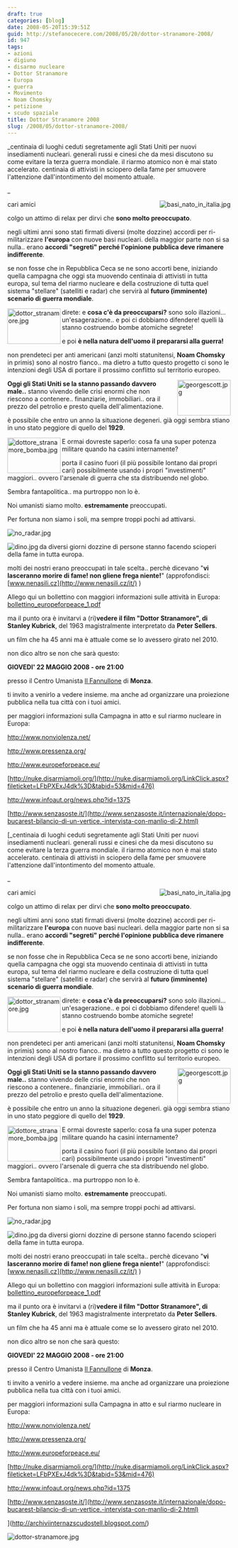 ```yaml
---
draft: true
categories: [blog]
date: 2008-05-20T15:39:51Z
guid: http://stefanocecere.com/2008/05/20/dottor-stranamore-2008/
id: 947
tags:
- azioni
- digiuno
- disarmo nucleare
- Dottor Stranamore
- Europa
- guerra
- Movimento
- Noam Chomsky
- petizione
- scudo spaziale
title: Dottor Stranamore 2008
slug: /2008/05/dottor-stranamore-2008/
---
```


_centinaia di luoghi ceduti segretamente agli Stati Uniti per nuovi insediamenti nucleari. generali russi e cinesi che da mesi discutono su come evitare la terza guerra mondiale. il riarmo atomico non è mai stato accelerato. centinaia di attivisti in sciopero della fame per smuovere l'attenzione dall'intontimento del momento attuale.
  
_ 

cari amici [<img src='http://stefanocecere.com/wp-content/uploads/sites/3/2008/05/basi_nato_in_italia.thumbnail.jpg' alt='basi_nato_in_italia.jpg' align="right" />](http://stefanocecere.com/wp-content/uploads/sites/3/2008/05/basi_nato_in_italia.jpg "basi_nato_in_italia.jpg")
  
colgo un attimo di relax per dirvi che **sono molto preoccupato**.
  
negli ultimi anni sono stati firmati diversi (molte dozzine) accordi per ri-militarizzare **l'europa** con nuove basi nucleari. della maggior parte non si sa nulla.. erano **accordi "segreti" perché l'opinione pubblica deve rimanere indifferente**.

se non fosse che in Repubblica Ceca se ne sono accorti bene, iniziando quella campagna che oggi sta muovendo centinaia di attivisti in tutta europa, sul tema del riarmo nucleare e della costruzione di tutta quel sistema "stellare" (satelliti e radar) che servirà al **futuro (imminente) scenario di guerra mondiale**.

<img src='http://stefanocecere.com/wp-content/uploads/sites/3/2008/05/dottor_stranamore.jpg' alt='dottor_stranamore.jpg' align="left" width="120" height="80" />direte: e **cosa c'è da preoccuparsi?** sono solo illazioni… un'esagerazione.. e poi ci dobbiamo difendere! quelli là stanno costruendo bombe atomiche segrete!
  
e poi **è nella natura dell'uomo il prepararsi alla guerra!**

non prendeteci per anti americani (anzi molti statunitensi, **Noam Chomsky** in primis) sono al nostro fianco.. ma dietro a tutto questo progetto ci sono le intenzioni degli USA di portare il prossimo conflitto sul territorio europeo.

<img src='http://stefanocecere.com/wp-content/uploads/sites/3/2008/05/georgescott.jpg' alt='georgescott.jpg' align="right" width="120" height="80" />**Oggi gli Stati Uniti se la stanno passando davvero male..** stanno vivendo delle crisi enormi che non riescono a contenere.. finanziarie, immobiliari.. ora il prezzo del petrolio e presto quella dell'alimentazione.
  
è possibile che entro un anno la situazione degeneri. già oggi sembra stiano in uno stato peggiore di quello del **1929**.

<img src='http://stefanocecere.com/wp-content/uploads/sites/3/2008/05/dottore_stranamore_bomba.jpg' alt='dottore_stranamore_bomba.jpg' align="left" width="120" height="80" />E ormai dovreste saperlo: cosa fa una super potenza militare quando ha casini internamente?
  
porta il casino fuori (il più possibile lontano dai propri cari) possibilmente usando i propri "investimenti" maggiori.. ovvero l'arsenale di guerra che sta distribuendo nel globo.

Sembra fantapolitica.. ma purtroppo non lo è.
  
Noi umanisti siamo molto. **estremamente** preoccupati.
  
Per fortuna non siamo i soli, ma sempre troppi pochi ad attivarsi.

![no_radar.jpg](http://stefanocecere.com/wp-content/uploads/sites/3/2008/05/no_radar.jpg)

<img src='http://stefanocecere.com/wp-content/uploads/sites/3/2008/05/dino.jpg' alt='dino.jpg' align="left" />da diversi giorni dozzine di persone stanno facendo scioperi della fame in tutta europa.
  
molti dei nostri erano preoccupati in tale scelta.. perchè dicevano "**vi lasceranno morire di fame! non gliene frega niente!**" (approfondisci: [www.nenasili.cz](http://www.nenasili.cz/it/) )

Allego qui un bollettino con maggiori informazioni sulle attività in Europa: [bollettino\_europeforpeace\_1.pdf](http://stefanocecere.com/wp-content/uploads/sites/3/2008/05/bollettino_europeforpeace_1.pdf "bollettino_europeforpeace_1.pdf")

ma il punto ora è invitarvi a (ri)**vedere il film "Dottor Stranamore", di Stanley Kubrick**, del 1963 magistralmente interpretato da **Peter Sellers**.

un film che ha 45 anni ma è attuale come se lo avessero girato nel 2010.
  
non dico altro se non che sarà questo:

**GIOVEDI' 22 MAGGIO 2008 - ore 21:00**
  
presso il Centro Umanista [Il Fannullone](http://www.ilfannullone.it) di **Monza**.

ti invito a venirlo a vedere insieme. ma anche ad organizzare una proiezione pubblica nella tua città con i tuoi amici.

per maggiori informazioni sulla Campagna in atto e sul riarmo nucleare in Europa:
  
<http://www.nonviolenza.net/>
  
<http://www.pressenza.org/>
  
<http://www.europeforpeace.eu/>
  
[http://nuke.disarmiamoli.org/](http://nuke.disarmiamoli.org/LinkClick.aspx?fileticket=LFbPXExJ4dk%3D&tabid=53&mid=476)
  
<http://www.infoaut.org/news.php?id=1375>
  
[http://www.senzasoste.it/](http://www.senzasoste.it/internazionale/dopo-bucarest-bilancio-di-un-vertice.-intervista-con-manlio-di-2.html)
  
[_centinaia di luoghi ceduti segretamente agli Stati Uniti per nuovi insediamenti nucleari. generali russi e cinesi che da mesi discutono su come evitare la terza guerra mondiale. il riarmo atomico non è mai stato accelerato. centinaia di attivisti in sciopero della fame per smuovere l'attenzione dall'intontimento del momento attuale.
  
_ 

cari amici [<img src='http://stefanocecere.com/wp-content/uploads/sites/3/2008/05/basi_nato_in_italia.thumbnail.jpg' alt='basi_nato_in_italia.jpg' align="right" />](http://stefanocecere.com/wp-content/uploads/sites/3/2008/05/basi_nato_in_italia.jpg "basi_nato_in_italia.jpg")
  
colgo un attimo di relax per dirvi che **sono molto preoccupato**.
  
negli ultimi anni sono stati firmati diversi (molte dozzine) accordi per ri-militarizzare **l'europa** con nuove basi nucleari. della maggior parte non si sa nulla.. erano **accordi "segreti" perché l'opinione pubblica deve rimanere indifferente**.

se non fosse che in Repubblica Ceca se ne sono accorti bene, iniziando quella campagna che oggi sta muovendo centinaia di attivisti in tutta europa, sul tema del riarmo nucleare e della costruzione di tutta quel sistema "stellare" (satelliti e radar) che servirà al **futuro (imminente) scenario di guerra mondiale**.

<img src='http://stefanocecere.com/wp-content/uploads/sites/3/2008/05/dottor_stranamore.jpg' alt='dottor_stranamore.jpg' align="left" width="120" height="80" />direte: e **cosa c'è da preoccuparsi?** sono solo illazioni… un'esagerazione.. e poi ci dobbiamo difendere! quelli là stanno costruendo bombe atomiche segrete!
  
e poi **è nella natura dell'uomo il prepararsi alla guerra!**

non prendeteci per anti americani (anzi molti statunitensi, **Noam Chomsky** in primis) sono al nostro fianco.. ma dietro a tutto questo progetto ci sono le intenzioni degli USA di portare il prossimo conflitto sul territorio europeo.

<img src='http://stefanocecere.com/wp-content/uploads/sites/3/2008/05/georgescott.jpg' alt='georgescott.jpg' align="right" width="120" height="80" />**Oggi gli Stati Uniti se la stanno passando davvero male..** stanno vivendo delle crisi enormi che non riescono a contenere.. finanziarie, immobiliari.. ora il prezzo del petrolio e presto quella dell'alimentazione.
  
è possibile che entro un anno la situazione degeneri. già oggi sembra stiano in uno stato peggiore di quello del **1929**.

<img src='http://stefanocecere.com/wp-content/uploads/sites/3/2008/05/dottore_stranamore_bomba.jpg' alt='dottore_stranamore_bomba.jpg' align="left" width="120" height="80" />E ormai dovreste saperlo: cosa fa una super potenza militare quando ha casini internamente?
  
porta il casino fuori (il più possibile lontano dai propri cari) possibilmente usando i propri "investimenti" maggiori.. ovvero l'arsenale di guerra che sta distribuendo nel globo.

Sembra fantapolitica.. ma purtroppo non lo è.
  
Noi umanisti siamo molto. **estremamente** preoccupati.
  
Per fortuna non siamo i soli, ma sempre troppi pochi ad attivarsi.

![no_radar.jpg](http://stefanocecere.com/wp-content/uploads/sites/3/2008/05/no_radar.jpg)

<img src='http://stefanocecere.com/wp-content/uploads/sites/3/2008/05/dino.jpg' alt='dino.jpg' align="left" />da diversi giorni dozzine di persone stanno facendo scioperi della fame in tutta europa.
  
molti dei nostri erano preoccupati in tale scelta.. perchè dicevano "**vi lasceranno morire di fame! non gliene frega niente!**" (approfondisci: [www.nenasili.cz](http://www.nenasili.cz/it/) )

Allego qui un bollettino con maggiori informazioni sulle attività in Europa: [bollettino\_europeforpeace\_1.pdf](http://stefanocecere.com/wp-content/uploads/sites/3/2008/05/bollettino_europeforpeace_1.pdf "bollettino_europeforpeace_1.pdf")

ma il punto ora è invitarvi a (ri)**vedere il film "Dottor Stranamore", di Stanley Kubrick**, del 1963 magistralmente interpretato da **Peter Sellers**.

un film che ha 45 anni ma è attuale come se lo avessero girato nel 2010.
  
non dico altro se non che sarà questo:

**GIOVEDI' 22 MAGGIO 2008 - ore 21:00**
  
presso il Centro Umanista [Il Fannullone](http://www.ilfannullone.it) di **Monza**.

ti invito a venirlo a vedere insieme. ma anche ad organizzare una proiezione pubblica nella tua città con i tuoi amici.

per maggiori informazioni sulla Campagna in atto e sul riarmo nucleare in Europa:
  
<http://www.nonviolenza.net/>
  
<http://www.pressenza.org/>
  
<http://www.europeforpeace.eu/>
  
[http://nuke.disarmiamoli.org/](http://nuke.disarmiamoli.org/LinkClick.aspx?fileticket=LFbPXExJ4dk%3D&tabid=53&mid=476)
  
<http://www.infoaut.org/news.php?id=1375>
  
[http://www.senzasoste.it/](http://www.senzasoste.it/internazionale/dopo-bucarest-bilancio-di-un-vertice.-intervista-con-manlio-di-2.html)
  
](http://archiviinternazscudostell.blogspot.com/) 

![dottor-stranamore.jpg](http://stefanocecere.com/wp-content/uploads/sites/3/2008/05/dottor-stranamore.jpg)